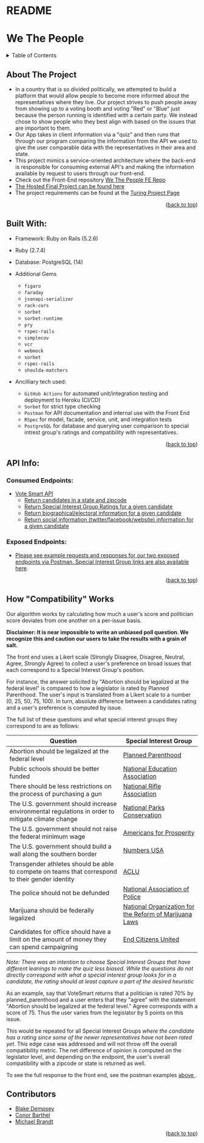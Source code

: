 # README

<div id="top"></div>

# We The People

<!-- TABLE OF CONTENTS -->
<details>
  <summary>Table of Contents</summary>
  <ol>
    <li><a href="#about-the-project">About The Project</a></li>
    <li><a href="#built-with">Built With</a></li>
    <li>
      <a href="#api-info">API Info</a>
      <ul>
        <li><a href="#consumed-endpoints">Consumed Endpoints</a></li>
        <li><a href="#exposed-endpoints">Exposed Endpoints</a></li>
      </ul>
    </li>
    <li><a href="Contributors">Contributors</a></li>
  </ol>
</details>

## About The Project

- In a country that is so divided politically, we attempted to build a platform that would allow people to become more informed about the representatives where they live. Our project strives to push people away from showing up to a voting booth and voting "Red" or "Blue" just because the person running is identified with a certain party. We instead chose to show people who they best align with based on the issues that are important to them.
- Our App takes in client information via a "quiz" and then runs that through our program comparing the information from the API we used to give the user comparable data with the representatives in their area and state. 
- This project mimics a service-oriented architecture where the back-end is responsible for consuming external API's and making the information available by request to users through our front-end. 
- Check out the Front-End repository [We The People FE Repo](https://github.com/Mod-4-Capstone/we-the-people-fe)
- [The Hosted Final Project can be found here](https://wethepeople.surge.sh/)
- The project requirements can be found at the [Turing Project Page](https://mod4.turing.edu/projects/capstone/)
<p align="right">(<a href="#top">back to top</a>)</p>


## Built With:

- Framework: Ruby on Rails (5.2.6)
- Ruby (2.7.4)
- Database: PostgreSQL (14)
- Additional Gems
    - `figaro`
    - `faraday`
    - `jsonapi-serializer`
    - `rack-cors`
    - `sorbet`
    - `sorbet-runtime`
    - `pry`
    - `rspec-rails`
    - `simplecov`
    - `vcr`
    - `webmock`
    - `sorbet`
    - `rspec-rails`
    - `shoulda-matchers`


- Ancilliary tech used:
  - `GitHub Actions` for automated unit/integration testing and deployment to Heroku (CI/CD)
  - `Sorbet` for strict type checking
  - `Postman` for API documentation and internal use with the Front End
  - `RSpec` for model, facade, service, unit, and integration tests
  - `PostgreSQL` for database and querying user comparison to special intrest group's ratings and compatibility with representatives. 
<p align="right">(<a href="#top">back to top</a>)</p>

## API Info:
  ### Consumed Endpoints:
  - [Vote Smart API](https://votesmart.org/share/api#.YqZkMy-B0eY)
    - [Return candidates in a state and zipcode](http://api.votesmart.org/docs/Candidates.html)
    - [Return Special Interest Group Ratings for a given candidate](http://api.votesmart.org/docs/Rating.html)
    - [Return biographical/electoral information for a given candidate](http://api.votesmart.org/docs/CandidateBio.html)
    - [Return social information (twitter/facebook/website) information for a given candidate](http://api.votesmart.org/docs/Address.html)
  ### Exposed Endpoints:
  - [Please see example requests and responses for our two exposed endpoints via Postman. Special Interest Group links are also available here](https://documenter.getpostman.com/view/20039434/Uz5NjtNb). 
  <p align="right">(<a href="#top">back to top</a>)</p>

## How "Compatibility" Works
Our algorithm works by calculating how much a user's score and politician score deviates from one another on a per-issue basis. 

**Disclaimer: It is near impossible to write an unbiased poll question. We recognize this and caution our users to take the results with a grain of salt.**

The front end uses a Likert scale (Strongly Disagree, Disagree, Neutral, Agree, Strongly Agree) to collect a user's preference on broad issues that each correspond to a Special Interest Group's position. 

For instance, the answer solicited by "Abortion should be legalized at the federal level" is compared to how a legislator is rated by Planned Parenthood. The user's input is translated from a Likert scale to 
a number (0, 25, 50, 75, 100). In turn, absolute difference between a candidates rating and a user's preference is computed by issue. 

The full list of these questions and what special interest groups they correspond to are as follows: 

|Question|Special Interest Group|
|---|---|
|Abortion should be legalized at the federal level|[Planned Parenthood](https://www.plannedparenthood.org)|
|Public schools should be better funded|[National Education Association](https://americansforprosperity.org)|
|There should be less restrictions on the process of purchasing a gun|[National Rifle Association](https://home.nra.org)|
|The U.S. government should increase environmental regulations in order to mitigate climate change|[National Parks Conservation](https://www.npca.org)|
|The U.S. government should not raise the federal minimum wage|[Americans for Prosperity](https://americansforprosperity.org)|
|The U.S. government should build a wall along the southern border| [Numbers USA](https://www.numbersusa.com)|
|Transgender athletes should be able to compete on teams that correspond to their gender identity|[ACLU](https://www.aclu.org)|
|The police should not be defunded|[National Association of Police](https://www.napo.org)| Right | 
|Marijuana should be federally legalized|[National Organization for the Reform of Marijuana Laws](https://norml.org)|
|Candidates for office should have a limit on the amount of money they can spend campaigning|[End Citizens United](https://endcitizensunited.org)|

*Note: There was an intention to choose Special Interest Groups that have different leanings to make the quiz less biased. While the questions do not directly correspond with what a special interest group looks for in a candidate, the rating should at least capture a part of the desired heuristic*

As an example, say that VoteSmart returns that a politician is rated 70% by planned_parenthood and a user enters that they "agree" with the statement "Abortion should be legalized at the federal level." Agree corresponds with a score of 75. Thus the user varies from the legislator by 5 points on this issue. 

This would be repeated for all Special Interest Groups *where the candidate has a rating since some of the newer representatives have not been rated yet*. This edge case was addressed and will not throw off the overall compatibility metric. The net difference of opinion is computed on the legislator level, and depending on the endpoint, the user's overall compatibility with a zipcode or state is returned as well.  


To see the full response to the front end, see the postman examples <a href="#exposed-endpoints"> above </a>. 
## Contributors

- [Blake Dempsey](https://github.com/bdempsey864)<br>
- [Conor Barthel](https://github.com/conorbarthel)<br>
- [Michael Brandt](https://github.com/mbrandt00)<br>
<p align="right">(<a href="#top">back to top</a>)</p>
